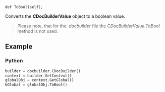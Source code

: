 `def ToBool(self);`

Converts the **CDocBuilderValue** object to a boolean value.

> Please note, that for the *.docbuilder* file the *CDocBuilderValue.ToBool* method is not used.

## Example

### Python

``` py
builder = docbuilder.CDocBuilder()
context = builder.GetContext()
globalObj = context.GetGlobal()
bGlobal = globalObj.ToBool()
```
